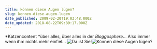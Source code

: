 ```yaml
---
title: können diese Augen lügen?
slug: konnen-diese-augen-lugen
date_published: 2009-02-20T19:03:48.000Z
date_updated: 2018-08-22T09:39:17.000Z
---
```


*Katzencontent *über alles, über alles in der *Bloggosphere*... Also immer wenn ihm nichts mehr einfiel...
![Da ist Sie!](//farm4.static.flickr.com/3640/3294745181_db90a7921d.jpg?v=0)![Können diese Augen lügen?](//farm4.static.flickr.com/3372/3295568674_279ede7c5c.jpg?v=0)
